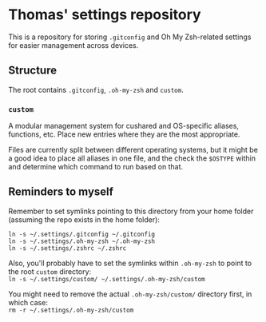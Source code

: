 # Thomas' settings repository

This is a repository for storing `.gitconfig` and Oh My Zsh-related settings for easier management across devices.

## Structure

The root contains `.gitconfig`, `.oh-my-zsh` and `custom`.

### `custom`

A modular management system for cushared and OS-specific aliases, functions, etc. Place new entries where they are the most appropriate.

Files are currently split between different operating systems, but it might be a good idea to place all aliases in one file, and the check the `$OSTYPE` within and determine which command to run based on that.

## Reminders to myself

Remember to set symlinks pointing to this directory from your home folder (assuming the repo exists in the home folder):

`ln -s ~/.settings/.gitconfig ~/.gitconfig`\
`ln -s ~/.settings/.oh-my-zsh ~/.oh-my-zsh`\
`ln -s ~/.settings/.zshrc ~/.zshrc`

Also, you'll probably have to set the symlinks within `.oh-my-zsh` to point to the root `custom` directory:\
`ln -s ~/.settings/custom/ ~/.settings/.oh-my-zsh/custom`

You might need to remove the actual `.oh-my-zsh/custom/` directory first, in which case:\
`rm -r ~/.settings/.oh-my-zsh/custom`